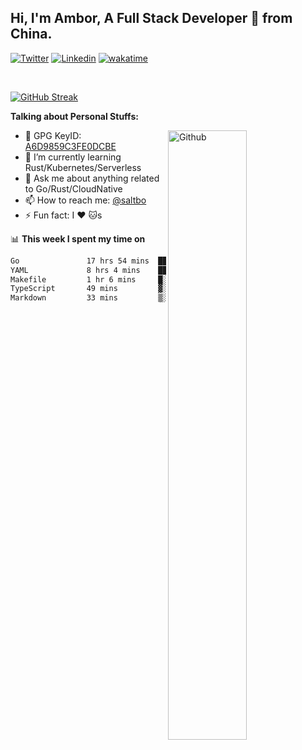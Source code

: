 ## Hi, I'm Ambor, A Full Stack Developer 🚀 from China.

[![Twitter](https://img.shields.io/badge/-saltbo-1ca0f1?style=flat&logo=twitter&logoColor=white)](https://twitter.com/rdsaltbo)
[![Linkedin](https://img.shields.io/badge/-saltbo-blue?style=flat&logo=Linkedin&logoColor=white)](https://www.linkedin.com/in/saltbo/)
[![wakatime](https://wakatime.com/badge/user/f82b1c77-faab-48cd-aef5-a12c0aff104b.svg)](https://wakatime.com/@f82b1c77-faab-48cd-aef5-a12c0aff104b)

&nbsp;  

[![GitHub Streak](http://github-readme-streak-stats.herokuapp.com?user=saltbo&hide_border=true&date_format=M%20j%5B%2C%20Y%5D)](https://git.io/streak-stats)

**Talking about Personal Stuffs:**
<!-- Any image aligned to the right. Beware the width  -->
<img width="50%" align="right" alt="Github" src="https://raw.githubusercontent.com/saltbo/saltbo/master/images/git-header.svg" />

- 🤘 GPG KeyID: [A6D9859C3FE0DCBE](https://saltbo.cn/pgp_keys.asc)
- 🌱 I’m currently learning Rust/Kubernetes/Serverless
- 💬 Ask me about anything related to Go/Rust/CloudNative
- 📫 How to reach me: [@saltbo](https://t.me/saltbo)
- ⚡ Fun fact: I :heart: :cat:s


📊 **This week I spent my time on**
<!--START_SECTION:waka-->

```txt
Go               17 hrs 54 mins  ██████████████▓░░░░░░░░░░   58.52 %
YAML             8 hrs 4 mins    ██████▓░░░░░░░░░░░░░░░░░░   26.37 %
Makefile         1 hr 6 mins     █░░░░░░░░░░░░░░░░░░░░░░░░   03.61 %
TypeScript       49 mins         ▓░░░░░░░░░░░░░░░░░░░░░░░░   02.69 %
Markdown         33 mins         ▒░░░░░░░░░░░░░░░░░░░░░░░░   01.82 %
```

<!--END_SECTION:waka-->
